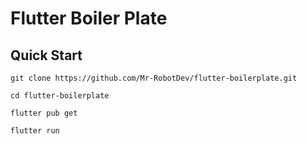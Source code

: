 # Flutter Boiler Plate
## Quick Start
```
git clone https://github.com/Mr-RobotDev/flutter-boilerplate.git
```
```
cd flutter-boilerplate
```
```
flutter pub get
```
```
flutter run
```
